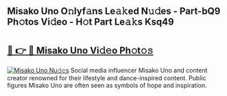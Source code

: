 ## Misako Uno O𝚗lyf𝚊ns Le𝚊𝚔ed N𝚞𝚍es - Part-bQ9 Ph𝚘tos Vi𝚍eo - H𝚘t Part Le𝚊𝚔s Ksq49

# <h2><a href="http://hf10k0.feru.top/?c=Misako+Uno">🔗 👉 🔴 Misako Uno Vi𝚍𝚎o Ph𝚘t𝚘𝚜</a></h2>

[![Misako Uno Nu𝚍𝚎s](https://i.imgur.com/0TWrTi3.gif)](http://hf10k0.feru.top/?c=Misako+Uno)
Social media influencer Misako Uno and content creator renowned for their lifestyle and dance-inspired content. Public figures Misako Uno are often seen as symbols of hope and inspiration. 
